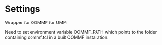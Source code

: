 # Settings

Wrapper for OOMMF for UMM

Need to set environment variable OOMMF_PATH which points to the folder containing oommf.tcl in  a built OOMMF installation.
